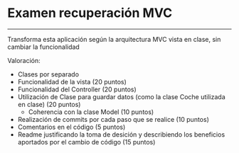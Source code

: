 # Examen recuperación MVC
---
Transforma esta aplicación según la arquitectura MVC vista en clase, sin cambiar la funcionalidad

Valoración:

* Clases por separado
* Funcionalidad de la vista (20 puntos)
* Funcionalidad del Controller (20 puntos)
* Utilización de Clase para guardar datos (como la clase Coche utilizada en clase) (20 puntos)
  * Coherencia con la clase Model (10 puntos)
* Realización de commits por cada paso que se realice (10 puntos)
* Comentarios en el código (5 puntos)
* Readme justificando la toma de desición y describiendo los beneficios aportados por el cambio de código (15 puntos)